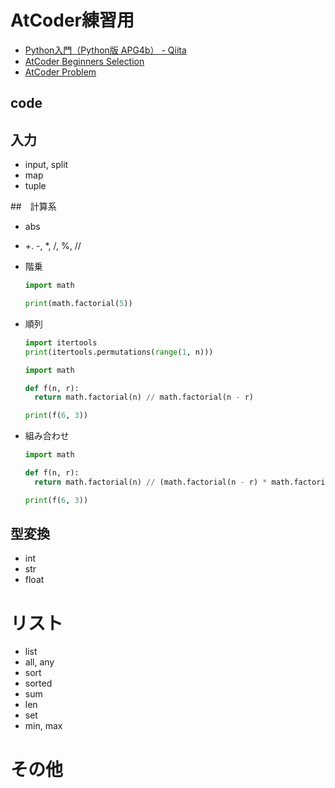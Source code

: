# AtCoder練習用

- [Python入門（Python版 APG4b） - Qiita](./APG4b/README.md)
- [AtCoder Beginners Selection](./ABS/README.md)
- [AtCoder Problem](https://kenkoooo.com/atcoder#/table/taka1156)

## code
## 入力
- input, split
- map
- tuple

##　計算系
- abs
- +. -, *, /, %, //
- 階乗
  ```python
  import math

  print(math.factorial(5))
  ```
- 順列
  ```python
  import itertools
  print(itertools.permutations(range(1, n)))
  ```

  ```python
  import math

  def f(n, r):
    return math.factorial(n) // math.factorial(n - r)

  print(f(6, 3))
  ```
- 組み合わせ
  ```python
  import math

  def f(n, r):
    return math.factorial(n) // (math.factorial(n - r) * math.factorial(r))

  print(f(6, 3))
  ```
  
## 型変換
- int
- str
- float

# リスト
- list
- all, any
- sort
- sorted
- sum
- len
- set
- min, max

# その他

